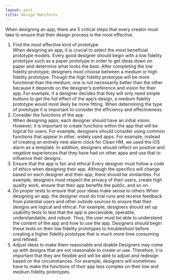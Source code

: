```yaml
--- 
layout: post
title: Design Manifesto
--- 
```


When designing an app, there are 5 critical steps that every creator must take to ensure that their design process is the most effective. 
1. Find the most effective kind of prototype 	
	When designing an app, it is crucial to select the most beneficial prototype models. Every good designer should begin with a low fidelity prototype such as a paper prototype in order to get ideas down on paper and determine what looks the best. After completing the low fidelity prototype, designers must choose between a medium or high fidelity prototype. Though the high fidelity prototype will be more functional than the medium, one is not necessarily better than the other because it depends on the designer’s preference and vision for their app. For example, if a designer decides that they will only need simple buttons to get the full effect of the app’s design, a medium fidelity prototype would most likely be more fitting. When determining the type of prototype it is important to consider the efficiency and effectiveness. 
2. Consider the functions of the app  
  When designing apps, each designer should have an initial vision. However, it is important to create functions within the app that will be logical for users. For example, designers should consider using common functions that appear in other, widely used apps. For example, instead of creating an entirely new alarm clock for Clean HM, we used the iOS alarm as a template. In addition, designers should reflect on positive and negative experiences that they have had on other apps and use that to influence their designs.  
3. Ensure that the app is fair and ethical 
  Every designer must follow a code of ethics when designing their app. Although the specifics will change based on each designer and their app, there should be similarities. For example, designers must respect the privacy of their users, create high quality work, ensure that their app benefits the public, and so on. 
4. Do proper tests to ensure that your ideas make sense to others 
  When designing an app, the designer must do trial runs and receive feedback from potential users and other outside sources to ensure that their designs are logical and ethical. For example, designers should set up usability tests to test that the app is perceivable, operable, understandable, and robust. Thus, the user must be able to understand the content of the app and how to use the app. Designers should begin these tests on their low fidelity prototypes to troubleshoot before creating a higher fidelity prototype that is much more time consuming and refined. 
5. Adjust ideas to make them reasonable and doable 
  Designers may come up with designs that are not reasonable to create or use. Therefore, it is important that they are flexible and will be able to adjust and redesign based on the circumstances. For example, designers will sometimes have to make the functions of their app less complex on their low and medium fidelity prototypes. 
